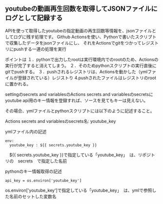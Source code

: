 ## youtubeの動画再生回数を取得してJSONファイルにログとして記録する

APIを使って取得したyoutubeの指定動画の再生回数等情報を、jsonファイルとしてログに残す処理です。
Github Actionsを使い、Pythonで書いたスクリプトで収集したデータをjsonファイルにし、
それをActionsでgitをつかってレジストリにpushする一連の処理を実行

ポイントは
１．pythonで出力したrootは実行環境内でのrootのため、Actionsの実行が完了すると消えてしまう。
２．そのためpythonスクリプトの実行直後にgitでpushする。
３．pushされるレジストリは、Actionsを動かした（ymlファイルが登録されている）レジストり
4.pushされたファイルはレジストリのrootに置かれる。

settingのsecrets and variablesのActions secrets and variablesのsecretsに
youtube api用のキー情報を登録すれば、ソースを見てもキーは見えない。

その場合、ymlファイルとpythonスクリプトには以下のように記述すること。

Actions secrets and variablesのsecrets名: youtube_key

ymlファイル内の記述
```
env:
  youtube_key : ${{ secrets.youtube_key }}
```
　${{ secrets.youtube_key }}で指定している「youtube_key」　は、リポジトリの　secrets　で指定した名前

pythonのキー情報取得の記述
```
api_key = os.environ['youtube_key']
```
os.environ['youtube_key']で指定している「youtube_key」　は、ymlで参照した名前のセットした変数名
